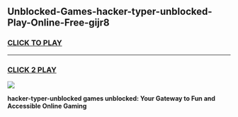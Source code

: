 
## Unblocked-Games-hacker-typer-unblocked-Play-Online-Free-gijr8
<h3>
<a href="https://premium76.site?title=hacker-typer-unblocked&ref=26A">CLICK TO PLAY</a></h3>
<hr>

<h3>
<a href="https://premium76.site?title=hacker-typer-unblocked&ref=26A">CLICK 2 PLAY</a>
  
</h3>

<a href="https://premium76.site?title=hacker-typer-unblocked&ref=26A"><img src="https://clearcache.store/games.png"></a>


**hacker-typer-unblocked games unblocked: Your Gateway to Fun and Accessible Online Gaming**
